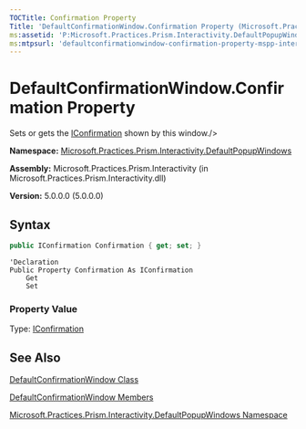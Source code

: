 ```yaml
---
TOCTitle: Confirmation Property
Title: 'DefaultConfirmationWindow.Confirmation Property (Microsoft.Practices.Prism.Interactivity.DefaultPopupWindows)'
ms:assetid: 'P:Microsoft.Practices.Prism.Interactivity.DefaultPopupWindows.DefaultConfirmationWindow.Confirmation'
ms:mtpsurl: 'defaultconfirmationwindow-confirmation-property-mspp-interactivity-defaultpopupwindows.md'
---
```




# DefaultConfirmationWindow.Confirmation Property

Sets or gets the [IConfirmation](/patterns-practices/reference/iconfirmation-interface-mspp-interactivity-interactionrequest) shown by this window./&gt;

**Namespace:** [Microsoft.Practices.Prism.Interactivity.DefaultPopupWindows](https://msdn.microsoft.com/n:microsoft.practices.prism.interactivity.defaultpopupwindows)

**Assembly:** Microsoft.Practices.Prism.Interactivity (in Microsoft.Practices.Prism.Interactivity.dll) 

**Version:** 5.0.0.0 (5.0.0.0)

## Syntax

```C#
public IConfirmation Confirmation { get; set; }
```

```VB
'Declaration
Public Property Confirmation As IConfirmation
	Get
	Set
```

### Property Value

Type: [IConfirmation](/patterns-practices/reference/iconfirmation-interface-mspp-interactivity-interactionrequest)

## See Also

[DefaultConfirmationWindow Class](/patterns-practices/reference/defaultconfirmationwindow-class-mspp-interactivity-defaultpopupwindows)

[DefaultConfirmationWindow Members](/patterns-practices/reference/defaultconfirmationwindow-members-mspp-interactivity-defaultpopupwindows)

[Microsoft.Practices.Prism.Interactivity.DefaultPopupWindows Namespace](/patterns-practices/reference/mspp-interactivity-defaultpopupwindows-namespace)

